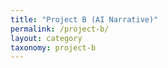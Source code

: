 ```yaml
---
title: "Project B (AI Narrative)"
permalink: /project-b/
layout: category
taxonomy: project-b
---
```

